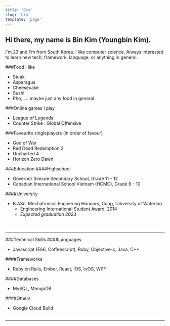 ```yaml
---
title: 'Bio'
slug: 'bio'
template: 'page'
---
```



## Hi there, my name is Bin Kim (Youngbin Kim). 
I'm 23 and I'm from South Korea. I like computer science. Always interested to learn new tech, framework, language, or anything in general. 

###Food I like
  * Steak
  * Asparagus
  * Cheesecake
  * Sushi 
  * Pho, .... maybe just any food in general

###Online games I play
  * League of Legends
  * Counter Strike : Global Offensive

###Favourite singleplayers (in order of favour)
  * God of War
  * Red Dead Redemption 2
  * Uncharted 4
  * Horizon Zero Dawn

###Education
####Highschool 
  * Governor Simcoe Secondary School, Grade 11 - 12
  * Canadian International School Vietnam (HCMC), Grade 9 - 10
  
####University 
  * B.ASc, Mechatronics Engieering Honours, Coop, University of Waterloo
      * Engineering International Student Award, 2014
      * _Expected graduation 2023_
      <br/><br/><br/>

***
###Technical Skills
####Languages
  - Javascript (ES6, Coffeescript), Ruby, Objective-c, Java, C++

####Frameworks
  - Ruby on Rails, Ember, React, iOS, tvOS, WPF

####Databases
  - MySQL, MongoDB

####Others
  - Google Cloud Build<br/><br/>
  
***
